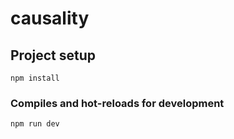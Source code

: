 # causality

## Project setup
```
npm install
```


### Compiles and hot-reloads for development
```
npm run dev

```